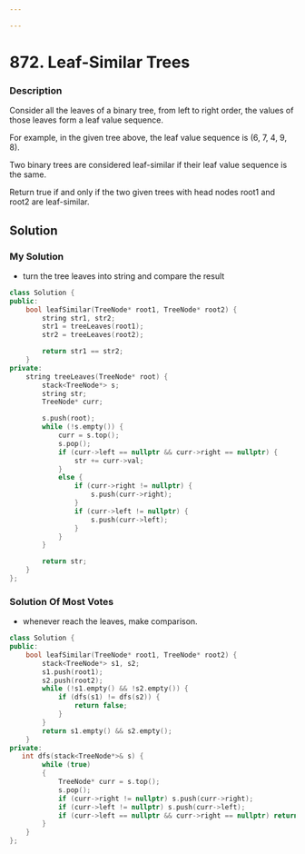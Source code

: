 ```yaml
---

---
```

# 872. Leaf-Similar Trees

### Description

Consider all the leaves of a binary tree, from left to right order, the values of those leaves form a leaf value sequence.

For example, in the given tree above, the leaf value sequence is (6, 7, 4, 9, 8).

Two binary trees are considered leaf-similar if their leaf value sequence is the same.

Return true if and only if the two given trees with head nodes root1 and root2 are leaf-similar.

## Solution

### My Solution

- turn the tree leaves into string and compare the result

```cpp
class Solution {
public:
    bool leafSimilar(TreeNode* root1, TreeNode* root2) {
        string str1, str2;
        str1 = treeLeaves(root1);
        str2 = treeLeaves(root2);

        return str1 == str2;
    }
private:
    string treeLeaves(TreeNode* root) {
        stack<TreeNode*> s;
        string str;
        TreeNode* curr;

        s.push(root);
        while (!s.empty()) {
            curr = s.top();
            s.pop();
            if (curr->left == nullptr && curr->right == nullptr) {
                str += curr->val;
            }
            else {
                if (curr->right != nullptr) {
                    s.push(curr->right);
                }
                if (curr->left != nullptr) {
                    s.push(curr->left);
                }
            }
        }

        return str;
    }
};
```

### Solution Of Most Votes

- whenever reach the leaves, make comparison.

```cpp
class Solution {
public:
    bool leafSimilar(TreeNode* root1, TreeNode* root2) {
        stack<TreeNode*> s1, s2;
        s1.push(root1);
        s2.push(root2);
        while (!s1.empty() && !s2.empty()) {
            if (dfs(s1) != dfs(s2)) {
                return false;
            }
        }
        return s1.empty() && s2.empty();
    }
private:
   int dfs(stack<TreeNode*>& s) {
        while (true)
        {
            TreeNode* curr = s.top();
            s.pop();
            if (curr->right != nullptr) s.push(curr->right);
            if (curr->left != nullptr) s.push(curr->left);
            if (curr->left == nullptr && curr->right == nullptr) return curr->val;
        }
    }
};
```
